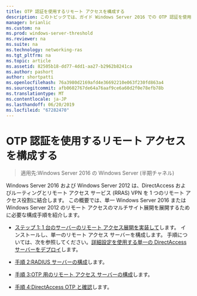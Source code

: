 ```yaml
---
title: OTP 認証を使用するリモート アクセスを構成する
description: このトピックでは、ガイド Windows Server 2016 での OTP 認証を使用したリモート アクセスの展開の一部です。
manager: brianlic
ms.custom: na
ms.prod: windows-server-threshold
ms.reviewer: na
ms.suite: na
ms.technology: networking-ras
ms.tgt_pltfrm: na
ms.topic: article
ms.assetid: 82505b18-dd77-4dd1-aa27-b2962b8241ca
ms.author: pashort
author: shortpatti
ms.openlocfilehash: 76a3980d2169afd4e36692210e063f230fd863a4
ms.sourcegitcommit: afb0602767de64a76aaf9ce6a60d2f0e78efb78b
ms.translationtype: MT
ms.contentlocale: ja-JP
ms.lasthandoff: 06/20/2019
ms.locfileid: "67282470"
---
```

# <a name="configure-remote-access-with-otp-authentication"></a>OTP 認証を使用するリモート アクセスを構成する

>適用先:Windows Server 2016 の Windows Server (半期チャネル)

 Windows Server 2016 および Windows Server 2012 は、DirectAccess およびルーティングとリモート アクセス サービス (RRAS) VPN を 1 つのリモート アクセス役割に結合します。 この概要では、単一 Windows Server 2016 または Windows Server 2012 のリモート アクセスのマルチサイト展開を展開するために必要な構成手順を紹介します。  


- [ステップ 1: 1 台のサーバーのリモート アクセス展開を実装して](../../multisite/configure/Step-1-Implement-a-Single-Server-Remote-Access-Deployment.md)します。 インストールし、単一のリモート アクセス サーバーを構成します。 手順については、次を参照してください。[詳細設定を使用する単一の DirectAccess サーバーをデプロイ](https://technet.microsoft.com/windows-server-docs/networking/remote-access/directaccess/single-server-advanced/deploy-a-single-directaccess-server-with-advanced-settings)します。

- [手順 2:RADIUS サーバーの構成](Step-2-Configure-the-RADIUS-Server.md)します。

- [手順 3:OTP 用のリモート アクセス サーバーの構成](Step-3-Configure-the-Remote-Access-Server-for-OTP.md)します。

- [手順 4:DirectAccess OTP と確認](Step-4-Verify-DirectAccess-with-OTP.md)します。
  


